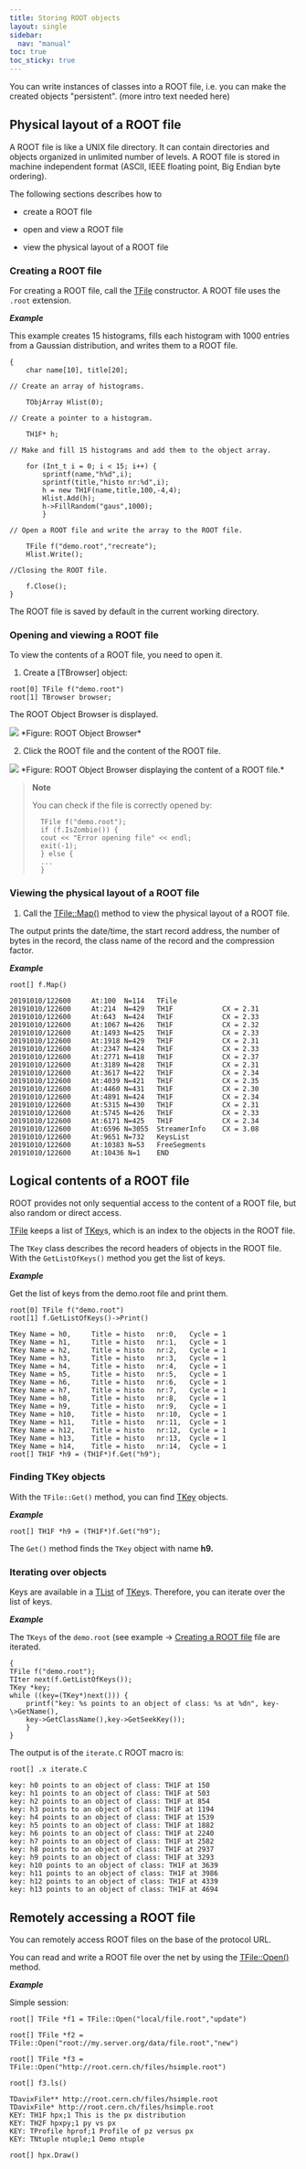 ```yaml
---
title: Storing ROOT objects
layout: single
sidebar:
  nav: "manual"
toc: true
toc_sticky: true
---
```



You can write instances of classes into a ROOT file, i.e. you can make the created objects "persistent". (more intro text needed here)

## Physical layout of a ROOT file

A ROOT file is like a UNIX file directory. It can contain directories and objects organized in unlimited number of levels. A ROOT file is stored in machine independent format (ASCII, IEEE floating point, Big Endian byte ordering).

The following sections describes how to

-   create a ROOT file

-   open and view a ROOT file

-   view the physical layout of a ROOT file

### Creating a ROOT file

For creating a ROOT file, call the [TFile](https://root.cern/doc/master/classTFile.html) constructor. A ROOT file uses the `.root` extension.

_**Example**_

This example creates 15 histograms, fills each histogram with 1000 entries from a Gaussian distribution, and writes them to a ROOT file.

```
{
	char name[10], title[20];

// Create an array of histograms.

	TObjArray Hlist(0);

// Create a pointer to a histogram.

	TH1F* h;

// Make and fill 15 histograms and add them to the object array.

	for (Int_t i = 0; i < 15; i++) {
		sprintf(name,"h%d",i);
		sprintf(title,"histo nr:%d",i);
		h = new TH1F(name,title,100,-4,4);
		Hlist.Add(h);
		h->FillRandom("gaus",1000);
		}

// Open a ROOT file and write the array to the ROOT file.

	TFile f("demo.root","recreate");
	Hlist.Write();

//Closing the ROOT file.

	f.Close();
}
```

The ROOT file is saved by default in the current working directory.

### Opening and viewing a ROOT file

To view the contents of a ROOT file, you need to open it.

1.  Create a [TBrowser] object:

```
root[0] TFile f("demo.root")
root[1] TBrowser browser;
```

The ROOT Object Browser is displayed.

<img src="{{'/assets/images/root_object_browser.png' | relative_url}}">
*Figure: ROOT Object Browser*

2.  Click the ROOT file and the content of the ROOT file.

<img src="{{'/assets/images/root_object_browser_content.png' | relative_url}}">
*Figure: ROOT Object Browser displaying the content of a ROOT file.*

> **Note**
>
> You can check if the file is correctly opened by:
>
> ```
>	TFile f("demo.root");
>	if (f.IsZombie()) {
>	cout << "Error opening file" << endl;
>	exit(-1);
>	} else {
>	...
>	}
> ```

### Viewing the physical layout of a ROOT file

1.  Call the [TFile::Map()](https://root.cern/doc/master/classTFile.html#a5568f2f0a4a678ffaf769d0bf210610f) method to view the physical layout of a ROOT file.

The output prints the date/time, the start record address, the number of bytes in the record, the class name of the record and the compression factor.

_**Example**_

```
root[] f.Map()

20191010/122600 	At:100 	N=114 	TFile
20191010/122600 	At:214 	N=429 	TH1F 			CX = 2.31
20191010/122600 	At:643 	N=424 	TH1F 			CX = 2.33
20191010/122600 	At:1067 N=426 	TH1F 			CX = 2.32
20191010/122600 	At:1493 N=425 	TH1F 			CX = 2.33
20191010/122600 	At:1918 N=429 	TH1F 			CX = 2.31
20191010/122600 	At:2347 N=424 	TH1F 			CX = 2.33
20191010/122600 	At:2771 N=418 	TH1F 			CX = 2.37
20191010/122600 	At:3189 N=428 	TH1F 			CX = 2.31
20191010/122600 	At:3617 N=422 	TH1F 			CX = 2.34
20191010/122600 	At:4039 N=421 	TH1F 			CX = 2.35
20191010/122600 	At:4460 N=431 	TH1F 			CX = 2.30
20191010/122600 	At:4891 N=424 	TH1F 			CX = 2.34
20191010/122600 	At:5315 N=430 	TH1F 			CX = 2.31
20191010/122600 	At:5745 N=426 	TH1F 			CX = 2.33
20191010/122600 	At:6171 N=425 	TH1F 			CX = 2.34
20191010/122600 	At:6596 N=3055 	StreamerInfo	CX = 3.08
20191010/122600 	At:9651 N=732 	KeysList
20191010/122600 	At:10383 N=53 	FreeSegments
20191010/122600 	At:10436 N=1 	END
```

## Logical contents of a ROOT file

ROOT provides not only sequential access to the content of a ROOT file, but also random or direct access.

[TFile]((https://root.cern/doc/master/classTFile.html) ) keeps a list of [TKey](https://root.cern/doc/master/classTKey.html)s, which is an index to the objects in the ROOT file.

The `TKey` class describes the record headers of objects in the ROOT file. With the `GetListOfKeys()` method you get the list of keys.

_**Example**_

Get the list of keys from the demo.root file and print them.
```
root[0] TFile f("demo.root")
root[1] f.GetListOfKeys()->Print()

TKey Name = h0, 	Title = histo 	nr:0, 	Cycle = 1
TKey Name = h1, 	Title = histo 	nr:1, 	Cycle = 1
TKey Name = h2, 	Title = histo 	nr:2, 	Cycle = 1
TKey Name = h3, 	Title = histo 	nr:3, 	Cycle = 1
TKey Name = h4, 	Title = histo 	nr:4, 	Cycle = 1
TKey Name = h5, 	Title = histo 	nr:5, 	Cycle = 1
TKey Name = h6, 	Title = histo 	nr:6, 	Cycle = 1
TKey Name = h7, 	Title = histo 	nr:7, 	Cycle = 1
TKey Name = h8, 	Title = histo 	nr:8, 	Cycle = 1
TKey Name = h9, 	Title = histo 	nr:9, 	Cycle = 1
TKey Name = h10, 	Title = histo 	nr:10, 	Cycle = 1
TKey Name = h11, 	Title = histo 	nr:11, 	Cycle = 1
TKey Name = h12, 	Title = histo 	nr:12, 	Cycle = 1
TKey Name = h13, 	Title = histo 	nr:13, 	Cycle = 1
TKey Name = h14, 	Title = histo 	nr:14, 	Cycle = 1
root[] TH1F *h9 = (TH1F*)f.Get("h9");
```

### Finding TKey objects

With the `TFile::Get()` method, you can find [TKey](https://root.cern/doc/master/classTKey.html) objects.

_**Example**_

```
root[] TH1F *h9 = (TH1F*)f.Get("h9");
```

The `Get()` method finds the `TKey` object with name **h9.**

### Iterating over objects

Keys are available in a [TList](https://root.cern/doc/master/classTList.html) of [TKey](https://root.cern/doc/master/classTKey.html)s. Therefore, you can iterate over the list of keys.

_**Example**_

The `TKeys` of the `demo.root` (see example → [Creating a ROOT file](#creating_a_root_file) file are iterated.

```
{
TFile f("demo.root");
TIter next(f.GetListOfKeys());
TKey *key;
while ((key=(TKey*)next())) {
	printf("key: %s points to an object of class: %s at %dn", key-\>GetName(),
	key->GetClassName(),key->GetSeekKey());
	}
}
```
The output is of the `iterate.C` ROOT macro is:

```
root[] .x iterate.C

key: h0 points to an object of class: TH1F at 150
key: h1 points to an object of class: TH1F at 503
key: h2 points to an object of class: TH1F at 854
key: h3 points to an object of class: TH1F at 1194
key: h4 points to an object of class: TH1F at 1539
key: h5 points to an object of class: TH1F at 1882
key: h6 points to an object of class: TH1F at 2240
key: h7 points to an object of class: TH1F at 2582
key: h8 points to an object of class: TH1F at 2937
key: h9 points to an object of class: TH1F at 3293
key: h10 points to an object of class: TH1F at 3639
key: h11 points to an object of class: TH1F at 3986
key: h12 points to an object of class: TH1F at 4339
key: h13 points to an object of class: TH1F at 4694
```

## Remotely accessing a ROOT file

You can remotely access ROOT files on the base of the protocol URL.

You can read and write a ROOT file over the net by using the [TFile::Open()](https://root.cern/doc/master/classTFile.html#aec5f3fae0774aabfc615ebb4b00fe5e0) method.

_**Example**_

Simple session:

```
root[] TFile *f1 = TFile::Open("local/file.root","update")

root[] TFile *f2 = TFile::Open("root://my.server.org/data/file.root","new")

root[] TFile *f3 = TFile::Open("http://root.cern.ch/files/hsimple.root")

root[] f3.ls()

TDavixFile** http://root.cern.ch/files/hsimple.root
TDavixFile* http://root.cern.ch/files/hsimple.root
KEY: TH1F hpx;1 This is the px distribution
KEY: TH2F hpxpy;1 py vs px
KEY: TProfile hprof;1 Profile of pz versus px
KEY: TNtuple ntuple;1 Demo ntuple

root[] hpx.Draw()
```